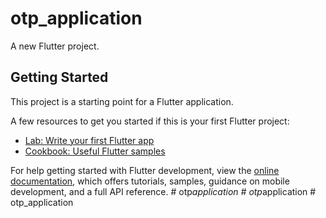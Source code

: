 # otp_application

A new Flutter project.

## Getting Started

This project is a starting point for a Flutter application.

A few resources to get you started if this is your first Flutter project:

- [Lab: Write your first Flutter app](https://docs.flutter.dev/get-started/codelab)
- [Cookbook: Useful Flutter samples](https://docs.flutter.dev/cookbook)

For help getting started with Flutter development, view the
[online documentation](https://docs.flutter.dev/), which offers tutorials,
samples, guidance on mobile development, and a full API reference.
#   o t p _ a p p l i c a t i o n  
 #   o t p _ a p p l i c a t i o n  
 #   o t p _ a p p l i c a t i o n  
 